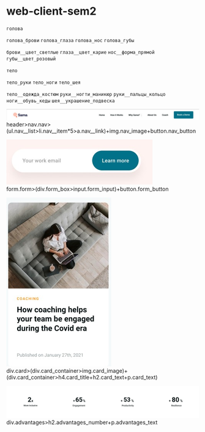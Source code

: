 # web-client-sem2

`голова`

`голова_брови`
`голова_глаза`
`голова_нос`
`голова_губы`

`брови__цвет_светлые`
`глаза__цвет_карие`
`нос__форма_прямой`
`губы__цвет_розовый`



`тело`

`тело_руки`
`тело_ноги`
`тело_шея`

`тело__одежда_костюм`
`руки__ногти_маникюр`
`руки__пальцы_кольцо`
`ноги__обувь_кеды`
`шея__украшение_подвеска`



![Image alt](scrin_nav.jpg)  
header>nav.nav>(ul.nav__list>li.nav__item*5>a.nav__link)+img.nav_image+button.nav_button

![Image alt](scrin_form.jpg)  
form.form>(div.form_box>input.form_input)+button.form_button

![Image alt](scrin_card.jpg)  
div.card>(div.card_container>img.card_image)+(div.card_container>h4.card_title+h2.card_text+p.card_text)

![Image alt](scrin_adv.jpg)    
div.advantages>h2.advantages_number+p.advantages_text

